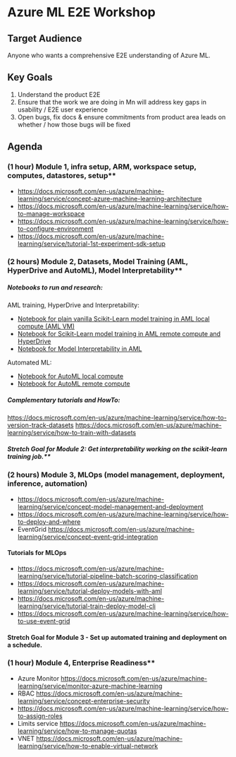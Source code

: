 # Azure ML E2E Workshop

## Target Audience
Anyone who wants a comprehensive E2E understanding of Azure ML.

## Key Goals
1.	Understand the product E2E
2.	Ensure that the work we are doing in Mn will address key gaps in usability / E2E user experience
3.	Open bugs, fix docs & ensure commitments from product area leads on whether / how those bugs will be fixed

## Agenda

### (1 hour) Module 1, infra setup, ARM, workspace setup, computes, datastores, setup**
- https://docs.microsoft.com/en-us/azure/machine-learning/service/concept-azure-machine-learning-architecture
- https://docs.microsoft.com/en-us/azure/machine-learning/service/how-to-manage-workspace
- https://docs.microsoft.com/en-us/azure/machine-learning/service/how-to-configure-environment
- https://docs.microsoft.com/en-us/azure/machine-learning/service/tutorial-1st-experiment-sdk-setup

### (2 hours) Module 2, Datasets, Model Training (AML, HyperDrive and AutoML), Model Interpretability**

##### Notebooks to run and research:

AML training, HyperDrive and Interpretability:
- [Notebook for plain vanilla Scikit-Learn model training in AML local compute (AML VM)](https://github.com/danielsc/azureml-workshop-2019/blob/master/2-training-and-interpretability/2.1-aml-training-and-hyperdrive/1-scikit-learn-local-training-on-notebook-plus-aml-ds-and-log/binayclassification-employee-attrition-notebook.ipynb) 
- [Notebook for Scikit-Learn model training in AML remote compute and HyperDrive](https://github.com/danielsc/azureml-workshop-2019/blob/master/2-training-and-interpretability/2.1-aml-training-and-hyperdrive/2-scikit-learn-remote-training-on-aml-compute-plus-hyperdrive/binayclassification-employee-attrition-aml-compute-notebook.ipynb) 
- [Notebook for Model Interpretability in AML](https://github.com/danielsc/azureml-workshop-2019/blob/master/2-training-and-interpretability/2.2-aml-interpretability/1-simple-feature-transformations-explain-local.ipynb)

Automated ML:
- [Notebook for AutoML local compute](https://github.com/danielsc/azureml-workshop-2019/blob/master/2-training-and-interpretability/2.1-aml-training-and-hyperdrive/2-scikit-learn-remote-training-on-aml-compute-plus-hyperdrive/binayclassification-employee-attrition-aml-compute-notebook.ipynb)
- [Notebook for AutoML remote compute](https://github.com/danielsc/azureml-workshop-2019/blob/master/2-training-and-interpretability/2.1-aml-training-and-hyperdrive/2-scikit-learn-remote-training-on-aml-compute-plus-hyperdrive/binayclassification-employee-attrition-aml-compute-notebook.ipynb)

##### Complementary tutorials and HowTo:

https://docs.microsoft.com/en-us/azure/machine-learning/service/how-to-version-track-datasets
https://docs.microsoft.com/en-us/azure/machine-learning/service/how-to-train-with-datasets

##### Stretch Goal for Module 2: Get interpretability working on the scikit-learn training job.**

### (2 hours) Module 3, MLOps (model management, deployment, inference, automation)
- https://docs.microsoft.com/en-us/azure/machine-learning/service/concept-model-management-and-deployment
- https://docs.microsoft.com/en-us/azure/machine-learning/service/how-to-deploy-and-where
- EventGrid https://docs.microsoft.com/en-us/azure/machine-learning/service/concept-event-grid-integration

#### **Tutorials for MLOps**
- https://docs.microsoft.com/en-us/azure/machine-learning/service/tutorial-pipeline-batch-scoring-classification
- https://docs.microsoft.com/en-us/azure/machine-learning/service/tutorial-deploy-models-with-aml
- https://docs.microsoft.com/en-us/azure/machine-learning/service/tutorial-train-deploy-model-cli
- https://docs.microsoft.com/en-us/azure/machine-learning/service/how-to-use-event-grid

#### Stretch Goal for Module 3 - Set up automated training and deployment on a schedule.

### (1 hour) Module 4, Enterprise Readiness**
- Azure Monitor https://docs.microsoft.com/en-us/azure/machine-learning/service/monitor-azure-machine-learning
- RBAC https://docs.microsoft.com/en-us/azure/machine-learning/service/concept-enterprise-security
- https://docs.microsoft.com/en-us/azure/machine-learning/service/how-to-assign-roles
- Limits service https://docs.microsoft.com/en-us/azure/machine-learning/service/how-to-manage-quotas
- VNET https://docs.microsoft.com/en-us/azure/machine-learning/service/how-to-enable-virtual-network

